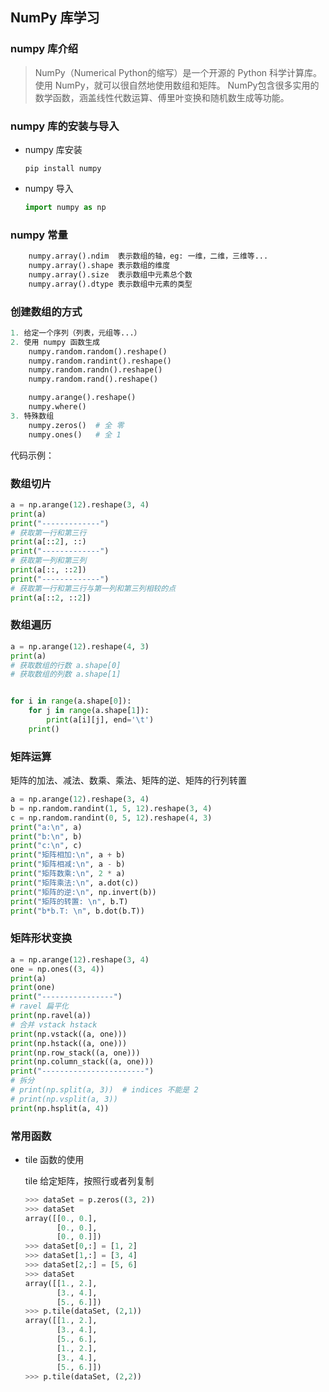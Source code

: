 ## NumPy 库学习

### numpy 库介绍

> NumPy（Numerical Python的缩写）是一个开源的 Python 科学计算库。使用 NumPy，就可以很自然地使用数组和矩阵。 NumPy包含很多实用的数学函数，涵盖线性代数运算、傅里叶变换和随机数生成等功能。

### numpy 库的安装与导入

- numpy 库安装

  ```
  pip install numpy
  ```

- numpy 导入

  ```python
  import numpy as np
  ```

### numpy 常量

```python
	numpy.array().ndim  表示数组的轴，eg: 一维，二维，三维等...
    numpy.array().shape 表示数组的维度
    numpy.array().size  表示数组中元素总个数
    numpy.array().dtype 表示数组中元素的类型
```

### 创建数组的方式

```python
1. 给定一个序列（列表，元组等...） 
2. 使用 numpy 函数生成
    numpy.random.random().reshape()    
    numpy.random.randint().reshape()
    numpy.random.randn().reshape()
    numpy.random.rand().reshape()

    numpy.arange().reshape()   
    numpy.where() 
3. 特殊数组
    numpy.zeros()  # 全 零
    numpy.ones()   # 全 1   
```

代码示例：



### 数组切片

```python
a = np.arange(12).reshape(3, 4)
print(a)
print("-------------")
# 获取第一行和第三行
print(a[::2], ::)
print("-------------")
# 获取第一列和第三列
print(a[::, ::2])
print("-------------")
# 获取第一行和第三行与第一列和第三列相较的点
print(a[::2, ::2])
```

### 数组遍历

```python
a = np.arange(12).reshape(4, 3)
print(a)
# 获取数组的行数 a.shape[0]
# 获取数组的列数 a.shape[1]


for i in range(a.shape[0]):
	for j in range(a.shape[1]):
		print(a[i][j], end='\t')
	print()  
```

### 矩阵运算

 矩阵的加法、减法、数乘、乘法、矩阵的逆、矩阵的行列转置

```python
a = np.arange(12).reshape(3, 4)
b = np.random.randint(1, 5, 12).reshape(3, 4)
c = np.random.randint(0, 5, 12).reshape(4, 3)
print("a:\n", a)
print("b:\n", b)
print("c:\n", c)
print("矩阵相加:\n", a + b)
print("矩阵相减:\n", a - b)
print("矩阵数乘:\n", 2 * a)
print("矩阵乘法:\n", a.dot(c))
print("矩阵的逆:\n", np.invert(b))
print("矩阵的转置: \n", b.T)
print("b*b.T: \n", b.dot(b.T))
```

### 矩阵形状变换

```python
a = np.arange(12).reshape(3, 4)
one = np.ones((3, 4))
print(a)
print(one)
print("----------------")
# ravel 扁平化
print(np.ravel(a))
# 合并 vstack hstack
print(np.vstack((a, one)))
print(np.hstack((a, one)))
print(np.row_stack((a, one)))
print(np.column_stack((a, one)))
print("-----------------------")
# 拆分
# print(np.split(a, 3))  # indices 不能是 2
# print(np.vsplit(a, 3))
print(np.hsplit(a, 4))
```

### 常用函数

- tile 函数的使用

  tile 给定矩阵，按照行或者列复制

  ```python
  >>> dataSet = p.zeros((3, 2))
  >>> dataSet
  array([[0., 0.],
         [0., 0.],
         [0., 0.]])
  >>> dataSet[0,:] = [1, 2]
  >>> dataSet[1,:] = [3, 4]
  >>> dataSet[2,:] = [5, 6]
  >>> dataSet
  array([[1., 2.],
         [3., 4.],
         [5., 6.]])
  >>> p.tile(dataSet, (2,1))
  array([[1., 2.],
         [3., 4.],
         [5., 6.],
         [1., 2.],
         [3., 4.],
         [5., 6.]])
  >>> p.tile(dataSet, (2,2))
  ```

